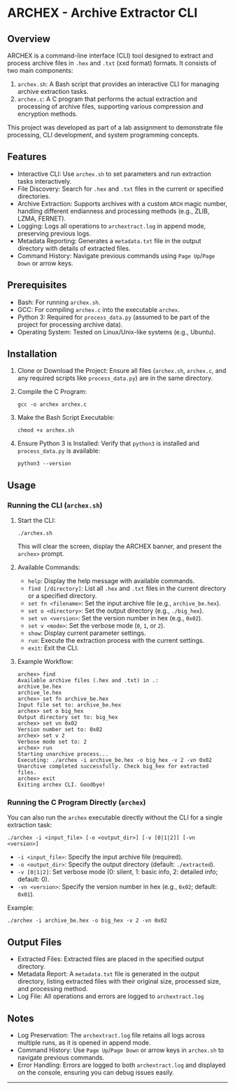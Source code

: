 # ARCHEX - Archive Extractor CLI

## Overview

ARCHEX is a command-line interface (CLI) tool designed to extract and process archive files in `.hex` and `.txt` (xxd format) formats. It consists of two main components:
1. `archex.sh`: A Bash script that provides an interactive CLI for managing archive extraction tasks.
2. `archex.c`: A C program that performs the actual extraction and processing of archive files, supporting various compression and encryption methods.

This project was developed as part of a lab assignment to demonstrate file processing, CLI development, and system programming concepts.

## Features

- Interactive CLI: Use `archex.sh` to set parameters and run extraction tasks interactively.
- File Discovery: Search for `.hex` and `.txt` files in the current or specified directories.
- Archive Extraction: Supports archives with a custom `ARCH` magic number, handling different endianness and processing methods (e.g., ZLIB, LZMA, FERNET).
- Logging: Logs all operations to `archextract.log` in append mode, preserving previous logs.
- Metadata Reporting: Generates a `metadata.txt` file in the output directory with details of extracted files.
- Command History: Navigate previous commands using `Page Up`/`Page Down` or arrow keys.

## Prerequisites

- Bash: For running `archex.sh`.
- GCC: For compiling `archex.c` into the executable `archex`.
- Python 3: Required for `process_data.py` (assumed to be part of the project for processing archive data).
- Operating System: Tested on Linux/Unix-like systems (e.g., Ubuntu).

## Installation

1. Clone or Download the Project:
   Ensure all files (`archex.sh`, `archex.c`, and any required scripts like `process_data.py`) are in the same directory.

2. Compile the C Program:
   ```
   gcc -o archex archex.c
   ```

3. Make the Bash Script Executable:
   ```
   chmod +x archex.sh
   ```

4. Ensure Python 3 is Installed:
   Verify that `python3` is installed and `process_data.py` is available:
   ```
   python3 --version
   ```

## Usage

### Running the CLI (`archex.sh`)

1. Start the CLI:
   ```
   ./archex.sh
   ```
   This will clear the screen, display the ARCHEX banner, and present the `archex>` prompt.

2. Available Commands:
   - `help`: Display the help message with available commands.
   - `find [/directory]`: List all `.hex` and `.txt` files in the current directory or a specified directory.
   - `set fn <filename>`: Set the input archive file (e.g., `archive_be.hex`).
   - `set o <directory>`: Set the output directory (e.g., `./big_hex`).
   - `set vn <version>`: Set the version number in hex (e.g., `0x02`).
   - `set v <mode>`: Set the verbose mode (`0`, `1`, or `2`).
   - `show`: Display current parameter settings.
   - `run`: Execute the extraction process with the current settings.
   - `exit`: Exit the CLI.

3. Example Workflow:
   ```
   archex> find
   Available archive files (.hex and .txt) in .:
   archive_be.hex
   archive_le.hex
   archex> set fn archive_be.hex
   Input file set to: archive_be.hex
   archex> set o big_hex
   Output directory set to: big_hex
   archex> set vn 0x02
   Version number set to: 0x02
   archex> set v 2
   Verbose mode set to: 2
   archex> run
   Starting unarchive process...
   Executing: ./archex -i archive_be.hex -o big_hex -v 2 -vn 0x02
   Unarchive completed successfully. Check big_hex for extracted files.
   archex> exit
   Exiting archex CLI. Goodbye!
   ```

### Running the C Program Directly (`archex`)

You can also run the `archex` executable directly without the CLI for a single extraction task:

```
./archex -i <input_file> [-o <output_dir>] [-v [0|1|2]] [-vn <version>]
```

- `-i <input_file>`: Specify the input archive file (required).
- `-o <output_dir>`: Specify the output directory (default: `./extracted`).
- `-v [0|1|2]`: Set verbose mode (0: silent, 1: basic info, 2: detailed info; default: 0).
- `-vn <version>`: Specify the version number in hex (e.g., `0x02`; default: `0x01`).

Example:
```
./archex -i archive_be.hex -o big_hex -v 2 -vn 0x02
```

## Output Files

- Extracted Files: Extracted files are placed in the specified output directory.
- Metadata Report: A `metadata.txt` file is generated in the output directory, listing extracted files with their original size, processed size, and processing method.
- Log File: All operations and errors are logged to `archextract.log`

## Notes

- Log Preservation: The `archextract.log` file retains all logs across multiple runs, as it is opened in append mode.
- Command History: Use `Page Up`/`Page Down` or arrow keys in `archex.sh` to navigate previous commands.
- Error Handling: Errors are logged to both `archextract.log` and displayed on the console, ensuring you can debug issues easily.

---
